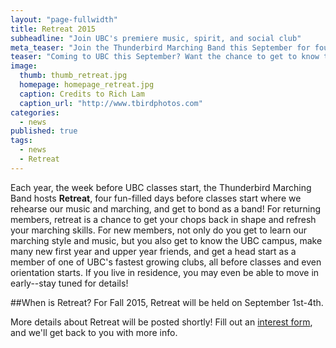 ```yaml
---
layout: "page-fullwidth"
title: Retreat 2015
subheadline: "Join UBC's premiere music, spirit, and social club"
meta_teaser: "Join the Thunderbird Marching Band this September for four days of marching, music, and mingling before classes start."
teaser: "Coming to UBC this September? Want the chance to get to know the campus and make tons of new friends before classes start? Join the band for Retreat this September 1st-4th!"
image: 
  thumb: thumb_retreat.jpg
  homepage: homepage_retreat.jpg
  caption: Credits to Rich Lam
  caption_url: "http://www.tbirdphotos.com"
categories: 
  - news
published: true
tags: 
  - news
  - Retreat
---
```


Each year, the week before UBC classes start, the Thunderbird Marching Band hosts __Retreat__, four fun-filled days before classes start where we rehearse our music and marching, and get to bond as a band! For returning members, retreat is a chance to get your chops back in shape and refresh your marching skills. For new members, not only do you get to learn our marching style and music, but you also get to know the UBC campus, make many new first year and upper year friends, and get a head start as a member of one of UBC's fastest growing clubs, all before classes and even orientation starts. If you live in residence, you may even be able to move in early--stay tuned for details!

##When is Retreat?
For Fall 2015, Retreat will be held on September 1st-4th.

More details about Retreat will be posted shortly! Fill out an [interest form](www.thunderbirdband.ca/join/), and we'll get back to you with more info.